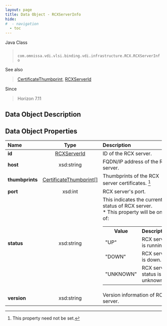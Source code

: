 ```yaml
---
layout: page
title: Data Object - RCXServerInfo
hide:
#  - navigation
  - toc
---
```






Java Class
> ` com.omnissa.vdi.vlsi.binding.vdi.infrastructure.RCX.RCXServerInfo`

See also
> [CertificateThumbprint](vdi.utils.Certificate.CertificateThumbprint.md), [RCXServerId](vdi.entity.RCXServerId.md)

Since
> Horizon 7.11


## Data Object Description

## Data Object Properties

 Name | Type | Description
:---|:---:|:---
**id**| [RCXServerId](vdi.entity.RCXServerId.md)|  ID of the RCX server.
**host**|  xsd:string|  FQDN/IP address of the RCX server.
**thumbprints**| [CertificateThumbprint[]](vdi.utils.Certificate.CertificateThumbprint.md)|  Thumbprints of the RCX server certificates. [^1]
**port**|  xsd:int|  RCX server's port.
**status**|  xsd:string|  This indicates the current status of RCX server.<br>* This property will be one of:<br><table><tr><th>Value</th><th>Description</th></tr><tr><td>"UP"</td><td>RCX server is running.</td></tr><tr><td>"DOWN"</td><td>RCX server is down.</td></tr><tr><td>"UNKNOWN"</td><td>RCX server status is unknown.</td></tr></table>
**version**|  xsd:string|  Version information of RCX server.


 


[^1]: This property need not be set.